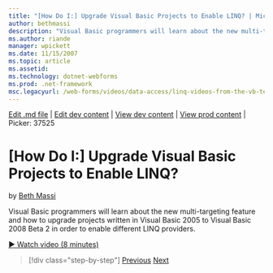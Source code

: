 ```yaml
---
title: "[How Do I:] Upgrade Visual Basic Projects to Enable LINQ? | Microsoft Docs"
author: bethmassi
description: "Visual Basic programmers will learn about the new multi-targeting feature and how to upgrade projects written in Visual Basic 2005 to Visual Basic 2008 Beta..."
ms.author: riande
manager: wpickett
ms.date: 11/15/2007
ms.topic: article
ms.assetid: 
ms.technology: dotnet-webforms
ms.prod: .net-framework
msc.legacyurl: /web-forms/videos/data-access/linq-videos-from-the-vb-team/how-do-i-upgrade-visual-basic-projects-to-enable-linq
---
```

[Edit .md file](C:\Projects\msc\dev\Msc.Www\Web.ASP\App_Data\github\web-forms\videos\data-access\linq-videos-from-the-vb-team\how-do-i-upgrade-visual-basic-projects-to-enable-linq.md) | [Edit dev content](http://www.aspdev.net/umbraco#/content/content/edit/26859) | [View dev content](http://docs.aspdev.net/tutorials/web-forms/videos/data-access/linq-videos-from-the-vb-team/how-do-i-upgrade-visual-basic-projects-to-enable-linq.html) | [View prod content](http://www.asp.net/web-forms/videos/data-access/linq-videos-from-the-vb-team/how-do-i-upgrade-visual-basic-projects-to-enable-linq) | Picker: 37525

[How Do I:] Upgrade Visual Basic Projects to Enable LINQ?
====================
by [Beth Massi](https://github.com/bethmassi)

Visual Basic programmers will learn about the new multi-targeting feature and how to upgrade projects written in Visual Basic 2005 to Visual Basic 2008 Beta 2 in order to enable different LINQ providers.

[&#9654; Watch video (8 minutes)](https://channel9.msdn.com/Blogs/ASP-NET-Site-Videos/how-do-i-upgrade-visual-basic-projects-to-enable-linq)

>[!div class="step-by-step"] [Previous](how-do-i-perform-group-and-aggregate-queries.md) [Next](how-do-i-get-started-with-linq-to-xml.md)